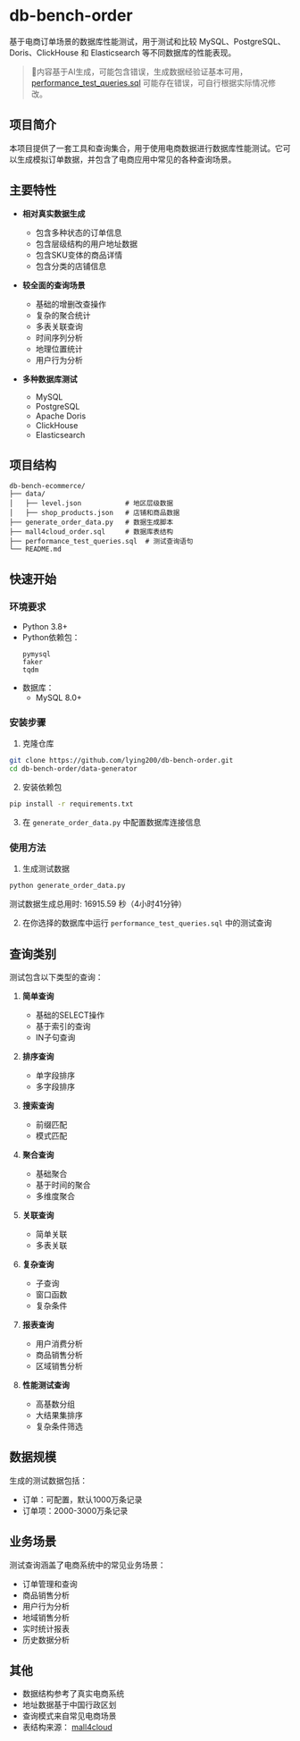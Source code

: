 # db-bench-order

基于电商订单场景的数据库性能测试，用于测试和比较 MySQL、PostgreSQL、Doris、ClickHouse 和 Elasticsearch 等不同数据库的性能表现。

> 🚩内容基于AI生成，可能包含错误，生成数据经验证基本可用， [performance_test_queries.sql](./performance_test_queries.sql) 可能存在错误，可自行根据实际情况修改。

## 项目简介

本项目提供了一套工具和查询集合，用于使用电商数据进行数据库性能测试。它可以生成模拟订单数据，并包含了电商应用中常见的各种查询场景。

## 主要特性

- **相对真实数据生成**
  - 包含多种状态的订单信息
  - 包含层级结构的用户地址数据
  - 包含SKU变体的商品详情
  - 包含分类的店铺信息

- **较全面的查询场景**
  - 基础的增删改查操作
  - 复杂的聚合统计
  - 多表关联查询
  - 时间序列分析
  - 地理位置统计
  - 用户行为分析

- **多种数据库测试**
  - MySQL
  - PostgreSQL
  - Apache Doris
  - ClickHouse
  - Elasticsearch

## 项目结构

```
db-bench-ecommerce/
├── data/
│   ├── level.json           # 地区层级数据
│   ├── shop_products.json   # 店铺和商品数据
├── generate_order_data.py   # 数据生成脚本
├── mall4cloud_order.sql     # 数据库表结构
├── performance_test_queries.sql  # 测试查询语句
└── README.md
```

## 快速开始

### 环境要求

- Python 3.8+
- Python依赖包：
  ```
  pymysql
  faker
  tqdm
  ```
- 数据库：
  - MySQL 8.0+

### 安装步骤

1. 克隆仓库
```bash
git clone https://github.com/lying200/db-bench-order.git
cd db-bench-order/data-generator
```

2. 安装依赖包
```bash
pip install -r requirements.txt
```

3. 在 `generate_order_data.py` 中配置数据库连接信息

### 使用方法

1. 生成测试数据
```bash
python generate_order_data.py
```
测试数据生成总用时: 16915.59 秒（4小时41分钟）

2. 在你选择的数据库中运行 `performance_test_queries.sql` 中的测试查询

## 查询类别

测试包含以下类型的查询：

1. **简单查询**
   - 基础的SELECT操作
   - 基于索引的查询
   - IN子句查询

2. **排序查询**
   - 单字段排序
   - 多字段排序

3. **搜索查询**
   - 前缀匹配
   - 模式匹配

4. **聚合查询**
   - 基础聚合
   - 基于时间的聚合
   - 多维度聚合

5. **关联查询**
   - 简单关联
   - 多表关联

6. **复杂查询**
   - 子查询
   - 窗口函数
   - 复杂条件

7. **报表查询**
   - 用户消费分析
   - 商品销售分析
   - 区域销售分析

8. **性能测试查询**
   - 高基数分组
   - 大结果集排序
   - 复杂条件筛选

## 数据规模

生成的测试数据包括：
- 订单：可配置，默认1000万条记录
- 订单项：2000-3000万条记录

## 业务场景

测试查询涵盖了电商系统中的常见业务场景：
- 订单管理和查询
- 商品销售分析
- 用户行为分析
- 地域销售分析
- 实时统计报表
- 历史数据分析

## 其他

- 数据结构参考了真实电商系统
- 地址数据基于中国行政区划
- 查询模式来自常见电商场景
- 表结构来源： [mall4cloud](https://github.com/gz-yami/mall4cloud/blob/master/db/mall4cloud_order.sql)
